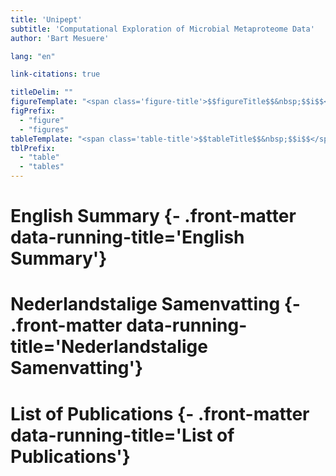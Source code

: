 ```yaml
---
title: 'Unipept'
subtitle: 'Computational Exploration of Microbial Metaproteome Data'
author: 'Bart Mesuere'

lang: "en"

link-citations: true

titleDelim: ""
figureTemplate: "<span class='figure-title'>$$figureTitle$$&nbsp;$$i$$</span> $$t$$"
figPrefix:
  - "figure"
  - "figures"
tableTemplate: "<span class='table-title'>$$tableTitle$$&nbsp;$$i$$</span> $$t$$"
tblPrefix:
  - "table"
  - "tables"
---
```

# English Summary {- .front-matter data-running-title='English Summary'}
# Nederlandstalige Samenvatting {- .front-matter data-running-title='Nederlandstalige Samenvatting'}
# List of Publications {- .front-matter data-running-title='List of Publications'}
